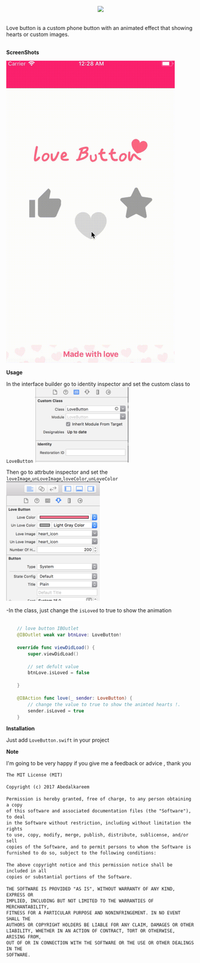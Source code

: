 
<p align="center">
 <img src="https://raw.githubusercontent.com/Abedalkareem/LoveButton/master/LoveButton/Resources/Assets.xcassets/logo.imageset/logo.png"  width="350">  </center>
</p>
<br>
Love button is a custom phone button with an animated effect that showing hearts or custom images. 
<br>
<br>

<b>ScreenShots</b>

<img src="https://github.com/Abedalkareem/LoveButton/blob/master/screenshot.gif?raw=true"  width="450">

<b>Usage</b>


In the interface builder go to identity inspector and set the custom class to ```LoveButton```
<img src="https://github.com/Abedalkareem/LoveButton/blob/master/customclass.png?raw=true"  width="250">

Then go to attrbute inspector and set the ```loveImage```,```unLoveImage```,```loveColor```,```unLoveColor```
<img src="https://github.com/Abedalkareem/LoveButton/blob/master/inspector.png?raw=true"  width="250">



-In the class, just change the ```isLoved``` to true to show the animation
```swift
    
    // love button IBOutlet
    @IBOutlet weak var btnLove: LoveButton!
    
    override func viewDidLoad() {
        super.viewDidLoad()
     
        // set defult value
        btnLove.isLoved = false
        
    }

    @IBAction func love(_ sender: LoveButton) {
        // change the value to true to show the animted hearts !.
        sender.isLoved = true
    }
```
<b>Installation</b>

Just add ```LoveButton.swift``` in your project


<b>Note</b>

I'm going to be very happy if you give me a feedback or advice , thank you



```
The MIT License (MIT)

Copyright (c) 2017 Abedalkareem

Permission is hereby granted, free of charge, to any person obtaining a copy
of this software and associated documentation files (the "Software"), to deal
in the Software without restriction, including without limitation the rights
to use, copy, modify, merge, publish, distribute, sublicense, and/or sell
copies of the Software, and to permit persons to whom the Software is
furnished to do so, subject to the following conditions:

The above copyright notice and this permission notice shall be included in all
copies or substantial portions of the Software.

THE SOFTWARE IS PROVIDED "AS IS", WITHOUT WARRANTY OF ANY KIND, EXPRESS OR
IMPLIED, INCLUDING BUT NOT LIMITED TO THE WARRANTIES OF MERCHANTABILITY,
FITNESS FOR A PARTICULAR PURPOSE AND NONINFRINGEMENT. IN NO EVENT SHALL THE
AUTHORS OR COPYRIGHT HOLDERS BE LIABLE FOR ANY CLAIM, DAMAGES OR OTHER
LIABILITY, WHETHER IN AN ACTION OF CONTRACT, TORT OR OTHERWISE, ARISING FROM,
OUT OF OR IN CONNECTION WITH THE SOFTWARE OR THE USE OR OTHER DEALINGS IN THE
SOFTWARE.
```
